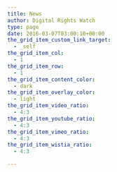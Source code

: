 ```yaml
---
title: News
author: Digital Rights Watch
type: page
date: 2016-03-07T03:00:10+00:00
the_grid_item_custom_link_target:
  - _self
the_grid_item_col:
  - 1
the_grid_item_row:
  - 1
the_grid_item_content_color:
  - dark
the_grid_item_overlay_color:
  - light
the_grid_item_video_ratio:
  - 4:3
the_grid_item_youtube_ratio:
  - 4:3
the_grid_item_vimeo_ratio:
  - 4:3
the_grid_item_wistia_ratio:
  - 4:3

---
```

